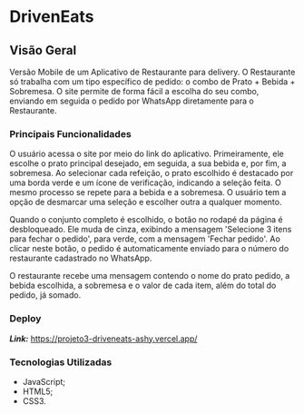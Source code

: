 # DrivenEats

## **Visão Geral** 
Versão Mobile de um Aplicativo de Restaurante para delivery. O Restaurante só trabalha com um tipo específico de pedido: o combo de Prato + Bebida + Sobremesa. O site permite de forma fácil a escolha do seu combo, enviando em seguida o pedido por WhatsApp diretamente para o Restaurante.

### **Principais Funcionalidades**
O usuário acessa o site por meio do link do aplicativo. Primeiramente, ele escolhe o prato principal desejado, em seguida, a sua bebida e, por fim, a sobremesa. Ao selecionar cada refeição, o prato escolhido é destacado por uma borda verde e um ícone de verificação, indicando a seleção feita. O mesmo processo se repete para a bebida e a sobremesa. O usuário tem a opção de desmarcar uma seleção e escolher outra a qualquer momento.

Quando o conjunto completo é escolhido, o botão no rodapé da página é desbloqueado. Ele muda de cinza, exibindo a mensagem 'Selecione 3 itens para fechar o pedido', para verde, com a mensagem 'Fechar pedido'. Ao clicar neste botão, o pedido é automaticamente enviado para o número do restaurante cadastrado no WhatsApp.

O restaurante recebe uma mensagem contendo o nome do prato pedido, a bebida escolhida, a sobremesa e o valor de cada item, além do total do pedido, já somado.

### **Deploy**
***Link:*** https://projeto3-driveneats-ashy.vercel.app/

### **Tecnologias Utilizadas**
- JavaScript;
- HTML5;
- CSS3.
